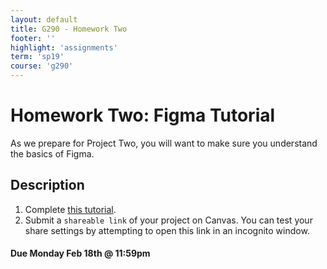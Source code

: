 ```yaml
---
layout: default
title: G290 - Homework Two
footer: ''
highlight: 'assignments'
term: 'sp19'
course: 'g290'
---
```

# Homework Two: Figma Tutorial
As we prepare for Project Two, you will want to make sure you understand the basics of Figma.

## Description

1. Complete [this tutorial](https://youtu.be/3q3FV65ZrUs).
2. Submit a `shareable link` of your project on Canvas. You can test your share settings by attempting to open this link in an incognito window.

#### **Due Monday Feb 18th @ 11:59pm**